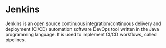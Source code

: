 # Jenkins
Jenkins is an open source continuous integration/continuous delivery and deployment (CI/CD) automation software DevOps tool written in the Java programming language. It is used to implement CI/CD workflows, called pipelines.

